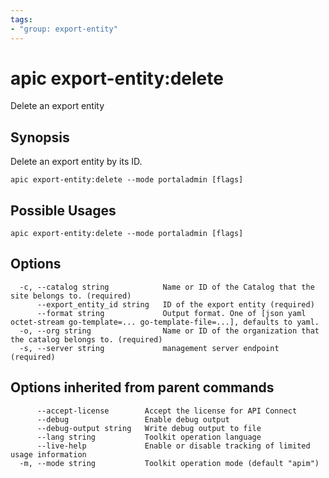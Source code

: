 ```yaml
---
tags:
- "group: export-entity"
---
```

# apic export-entity:delete

Delete an export entity

## Synopsis

Delete an export entity by its ID.

```
apic export-entity:delete --mode portaladmin [flags]
```

## Possible Usages

```
apic export-entity:delete --mode portaladmin [flags]
```

## Options

```
  -c, --catalog string            Name or ID of the Catalog that the site belongs to. (required)
      --export_entity_id string   ID of the export entity (required)
      --format string             Output format. One of [json yaml octet-stream go-template=... go-template-file=...], defaults to yaml.
  -o, --org string                Name or ID of the organization that the catalog belongs to. (required)
  -s, --server string             management server endpoint (required)
```

## Options inherited from parent commands

```
      --accept-license        Accept the license for API Connect
      --debug                 Enable debug output
      --debug-output string   Write debug output to file
      --lang string           Toolkit operation language
      --live-help             Enable or disable tracking of limited usage information
  -m, --mode string           Toolkit operation mode (default "apim")
```
